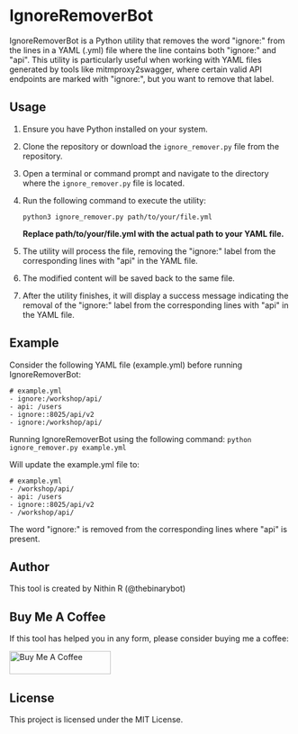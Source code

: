 # IgnoreRemoverBot

IgnoreRemoverBot is a Python utility that removes the word "ignore:" from the lines in a YAML (.yml) file where the line contains both "ignore:" and "api". This utility is particularly useful when working with YAML files generated by tools like mitmproxy2swagger, where certain valid API endpoints are marked with "ignore:", but you want to remove that label.

## Usage

1. Ensure you have Python installed on your system.

2. Clone the repository or download the `ignore_remover.py` file from the repository.

3. Open a terminal or command prompt and navigate to the directory where the `ignore_remover.py` file is located.

4. Run the following command to execute the utility:

   ```
   python3 ignore_remover.py path/to/your/file.yml
   ```
   
   **Replace path/to/your/file.yml with the actual path to your YAML file.**

5. The utility will process the file, removing the "ignore:" label from the corresponding lines with "api" in the YAML file.

6. The modified content will be saved back to the same file.

7. After the utility finishes, it will display a success message indicating the removal of the "ignore:" label from the corresponding lines with "api" in the YAML file.


## Example

Consider the following YAML file (example.yml) before running IgnoreRemoverBot:

  ```
  # example.yml
  - ignore:/workshop/api/
  - api: /users
  - ignore::8025/api/v2
  - ignore:/workshop/api/
  ```

Running IgnoreRemoverBot using the following command: ``` python ignore_remover.py example.yml ```

Will update the example.yml file to:

  ```
  # example.yml
  - /workshop/api/
  - api: /users
  - ignore::8025/api/v2
  - /workshop/api/
  ```

The word "ignore:" is removed from the corresponding lines where "api" is present.

## Author
This tool is created by Nithin R (@thebinarybot)

## Buy Me A Coffee

If this tool has helped you in any form, please consider buying me a coffee:

<a href="https://www.buymeacoffee.com/thebinarybot" target="_blank"><img src="https://cdn.buymeacoffee.com/buttons/default-orange.png" alt="Buy Me A Coffee" height="41" width="180"></a>

## License
This project is licensed under the MIT License.
